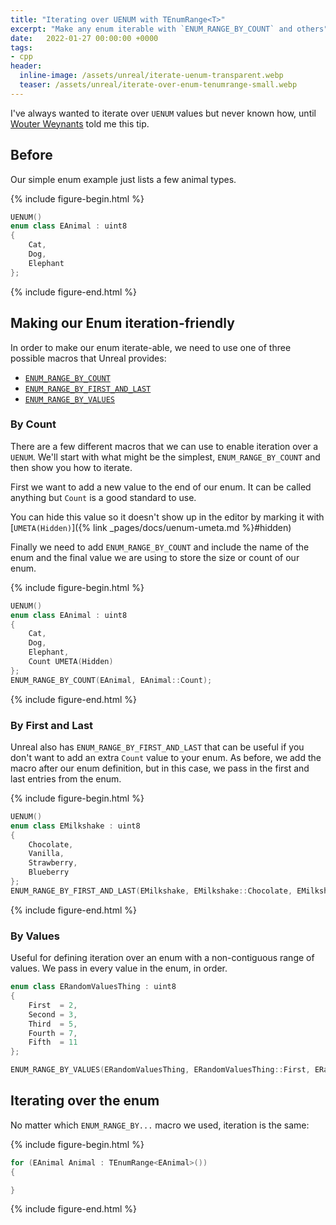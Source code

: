 ```yaml
---
title: "Iterating over UENUM with TEnumRange<T>"
excerpt: "Make any enum iterable with `ENUM_RANGE_BY_COUNT` and others"
date:   2022-01-27 00:00:00 +0000
tags:
- cpp
header:
  inline-image: /assets/unreal/iterate-uenum-transparent.webp
  teaser: /assets/unreal/iterate-over-enum-tenumrange-small.webp
---
```


I've always wanted to iterate over `UENUM` values but never known how, until
[Wouter Weynants](https://twitter.com/WWeynants) told me this tip.

## Before

Our simple enum example just lists a few animal types.

{%
include figure-begin.html
%}
```cpp
UENUM()
enum class EAnimal : uint8
{
	Cat,
	Dog,
	Elephant
};
```
{%
include figure-end.html
%}

## Making our Enum iteration-friendly

In order to make our enum iterate-able, we need to use one of three possible macros
that Unreal provides:

* [`ENUM_RANGE_BY_COUNT`](#by-count)
* [`ENUM_RANGE_BY_FIRST_AND_LAST`](#by-first-and-last)
* [`ENUM_RANGE_BY_VALUES`](#by-values)

### By Count

There are a few different macros that we can use to enable iteration over
a `UENUM`. We'll start with what might be the simplest, `ENUM_RANGE_BY_COUNT`
and then show you how to iterate.

First we want to add a new value to the end of our enum. It can be called
anything but `Count` is a good standard to use.

You can hide this value so it doesn't show up in the editor by marking it with
[`UMETA(Hidden)`]({% link _pages/docs/uenum-umeta.md %}#hidden)

Finally we need to add `ENUM_RANGE_BY_COUNT` and include the name of the enum
and the final value we are using to store the size or count of our enum.

{%
include figure-begin.html
%}
```cpp
UENUM()
enum class EAnimal : uint8
{
	Cat,
	Dog,
	Elephant,
	Count UMETA(Hidden)
};
ENUM_RANGE_BY_COUNT(EAnimal, EAnimal::Count);
```
{%
include figure-end.html
%}

### By First and Last

Unreal also has `ENUM_RANGE_BY_FIRST_AND_LAST` that can be useful if you don't
want to add an extra `Count` value to your enum. As before, we add the macro
after our enum definition, but in this case, we pass in the first and last
entries from the enum. 

{%
include figure-begin.html
%}
```cpp
UENUM()
enum class EMilkshake : uint8
{
	Chocolate,
	Vanilla,
	Strawberry,
	Blueberry
};
ENUM_RANGE_BY_FIRST_AND_LAST(EMilkshake, EMilkshake::Chocolate, EMilkshake::Blueberry);
```
{%
include figure-end.html
%}


### By Values

Useful for defining iteration over an enum with a non-contiguous range of
values. We pass in every value in the enum, in order.

```cpp
enum class ERandomValuesThing : uint8
{
	First  = 2,
	Second = 3,
	Third  = 5,
 	Fourth = 7,
 	Fifth  = 11
};

ENUM_RANGE_BY_VALUES(ERandomValuesThing, ERandomValuesThing::First, ERandomValuesThing::Second, ERandomValuesThing::Third, ERandomValuesThing::Fourth, ERandomValuesThing::Fifth)
```

## Iterating over the enum

No matter which `ENUM_RANGE_BY...` macro we used, iteration is the same:

{%
include figure-begin.html
%}
```cpp
for (EAnimal Animal : TEnumRange<EAnimal>())
{

}
```
{%
include figure-end.html
%}


